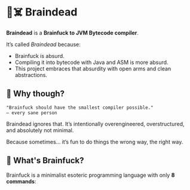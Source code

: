 # 🧠☠️ Braindead

**Braindead** is a **Brainfuck to JVM Bytecode compiler**.

It’s called *Braindead* because:
- Brainfuck is absurd.
- Compiling it into bytecode with Java and ASM is more absurd.
- This project embraces that absurdity with open arms and clean abstractions.

## 🧪 Why though?

    "Brainfuck should have the smallest compiler possible."
    — every sane person

Braindead ignores that.
It’s intentionally overengineered, overstructured, and absolutely not minimal.

Because sometimes... it’s fun to do things the wrong way, the right way.

## 🧠 What's Brainfuck?

Brainfuck is a minimalist esoteric programming language with only **8 commands**:
